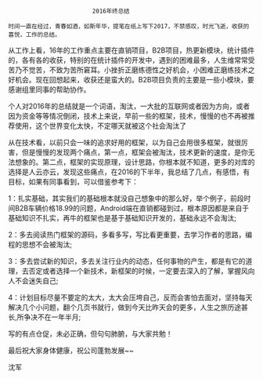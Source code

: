   							2016年终总结

    时间一直在经过，青春如酒，如斯年华，提笔在纸上写下2017，不禁感叹，时光飞逝，收获的喜悦，工作的总结。		

   从工作上看，16年的工作重点主要在直销项目，B2B项目，热更新模块，统计插件的，各有各的收获，特别的在统计插件的开发中，遇到的困难最多，人生维常常受苦乃不觉苦，不致为苦所窘耳。小挫折正磨练德性之好机会，小困难正磨练技术之好机会。现在回想起来，收获还是蛮大的。B2B项目负责的主要是一些小模块，要感谢组里同事的帮助协作。


   个人对2016年的总结就是一个词语，淘汰，一大批的互联网或者因为方向，或者因为资金等等情况倒闭，技术上来说，早前一些的框架，技术，慢慢的也不再被推荐使用，这个世界变化太快，不定哪天就被这个社会淘汰了
 
  从在技术看，以前只会一味的追求好用的框架，以为自己会用很多框架，就很厉害，但是慢慢的发现两个痛点，第一点，框架会被淘汰，技术更新的速度，是你无法想象的。第二点，框架的实现原理，设计思路，你根本就不知道，更多的对库的选择是人云亦云，发现这些痛点，在2016的下半年，我总结了几点，有感悟，有目标，如果有同事看到，可以借鉴参考下：

  1：扎实基础，其实我们的基础根本就没自己想象中的那么好，举个例子，前段时间B2B车辆价格18.99的问题，Android端在直销都碰到过，根本原因都是来自于基础知识不扎实，再牛的框架也是基于基础知识开发的，基础永远不会淘汰;

  2：多去阅读热门框架的源码，多看多写，写比看更重要，去学习作者的思路，编程的思想不会被淘汰;

  3：多去尝试新的知识，多去关注行业内的动态，任何事物的产生，都是有它的道理，去否定或者选择一个新技术，新框架的时候，一定要去深入的了解，掌握风向人不会迷失自己;

  4：计划目标尽量不要定的太大，太大会压垮自己，反而会害怕去面对，坚持每天解决几个小问题，翻个几页书就行，做到今天比昨天会的更多，人生之旅历途甚长,所争决不在一年半月;


  写的有点仓促，未必正确，但句句肺腑，与大家共勉！

  最后祝大家身体健康，祝公司蓬勃发展~~


  沈军



